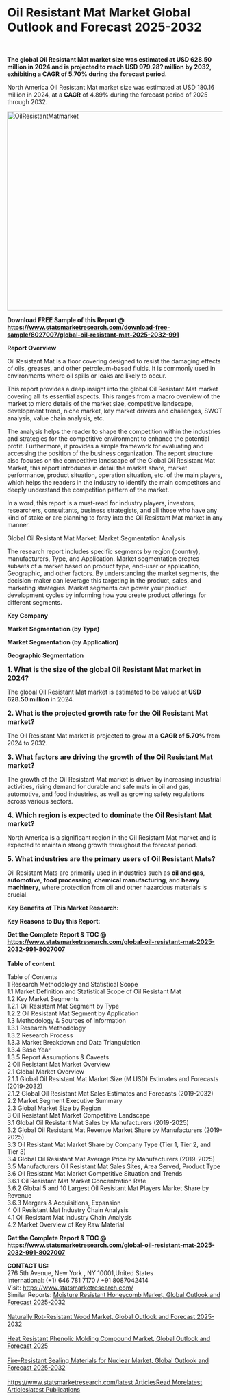 <h1>Oil Resistant Mat Market Global Outlook and Forecast 2025-2032</h1><br/><p><strong>The global Oil Resistant Mat market size was estimated at USD 628.50 million in 2024 and is projected to reach USD 979.28? million by 2032, exhibiting a <strong>CAGR</strong> of 5.70% during the forecast period.</strong></p><p>North America Oil Resistant Mat market size was estimated at USD 180.16 million in 2024, at a <strong>CAGR</strong> of 4.89% during the forecast period of 2025 through 2032.</p><p><img alt="OilResistantMatmarket" src="https://www.grandresearchstore.com/assets/report-images/OilResistantMatmarket.png%20" style="width: 730px; height: 464px;"></p><p><strong>Download FREE Sample of this Report @ <a href="https://www.statsmarketresearch.com/download-free-sample/8027007/global-oil-resistant-mat-2025-2032-991">https://www.statsmarketresearch.com/download-free-sample/8027007/global-oil-resistant-mat-2025-2032-991</a></strong></p><p><strong>Report Overview</strong></p><p>Oil Resistant Mat is a floor covering designed to resist the damaging effects of oils, greases, and other petroleum-based fluids. It is commonly used in environments where oil spills or leaks are likely to occur.</p><p>This report provides a deep insight into the global Oil Resistant Mat market covering all its essential aspects. This ranges from a macro overview of the market to micro details of the market size, competitive landscape, development trend, niche market, key market drivers and challenges, SWOT analysis, value chain analysis, etc.</p><p>The analysis helps the reader to shape the competition within the industries and strategies for the competitive environment to enhance the potential profit. Furthermore, it provides a simple framework for evaluating and accessing the position of the business organization. The report structure also focuses on the competitive landscape of the Global Oil Resistant Mat Market, this report introduces in detail the market share, market performance, product situation, operation situation, etc. of the main players, which helps the readers in the industry to identify the main competitors and deeply understand the competition pattern of the market.</p><p>In a word, this report is a must-read for industry players, investors, researchers, consultants, business strategists, and all those who have any kind of stake or are planning to foray into the Oil Resistant Mat market in any manner.</p><p>Global Oil Resistant Mat Market: Market Segmentation Analysis</p><p>The research report includes specific segments by region (country), manufacturers, Type, and Application. Market segmentation creates subsets of a market based on product type, end-user or application, Geographic, and other factors. By understanding the market segments, the decision-maker can leverage this targeting in the product, sales, and marketing strategies. Market segments can power your product development cycles by informing how you create product offerings for different segments.</p><p><strong>Key Company</strong></p><p><strong>Market Segmentation (by Type)</strong></p><p><strong>Market Segmentation (<strong>by Application</strong>)</strong></p><p><strong>Geographic Segmentation</strong></p><p><span style="font-size:16px;"><strong>1. What is the size of the global Oil Resistant Mat market in 2024?</strong></span></p><p>The global Oil Resistant Mat market is estimated to be valued at <strong>USD 628.50 million</strong> in 2024.</p><p><span style="font-size:16px;"><strong>2. What is the projected growth rate for the Oil Resistant Mat market?</strong></span></p><p>The Oil Resistant Mat market is projected to grow at a <strong><strong>CAGR</strong> of 5.70%</strong> from 2024 to 2032.</p><p><span style="font-size:16px;"><strong>3. What factors are driving the growth of the Oil Resistant Mat market?</strong></span></p><p>The growth of the Oil Resistant Mat market is driven by increasing industrial activities, rising demand for durable and safe mats in oil and gas, automotive, and food industries, as well as growing safety regulations across various sectors.</p><p><span style="font-size:16px;"><strong>4. Which region is expected to dominate the Oil Resistant Mat market?</strong></span></p><p>North America is a significant region in the Oil Resistant Mat market and is expected to maintain strong growth throughout the forecast period.</p><p><span style="font-size:16px;"><strong>5. What industries are the primary users of Oil Resistant Mats?</strong></span></p><p>Oil Resistant Mats are primarily used in industries such as <strong>oil and gas</strong>, <strong>automotive</strong>, <strong>food processing</strong>, <strong>chemical manufacturing</strong>, and <strong>heavy machinery</strong>, where protection from oil and other hazardous materials is crucial.</p><p><strong>Key Benefits of This Market Research:</strong></p><p><strong>Key <strong>Reasons to Buy</strong> this Report:</strong></p><div><b>Get the Complete Report & TOC @ <a href="https://www.statsmarketresearch.com/global-oil-resistant-mat-2025-2032-991-8027007">https://www.statsmarketresearch.com/global-oil-resistant-mat-2025-2032-991-8027007</a></b></div><br><b>Table of content</b><p>Table of Contents<br />1 Research Methodology and Statistical Scope<br />1.1 Market Definition and Statistical Scope of Oil Resistant Mat<br />1.2 Key Market Segments<br />1.2.1 Oil Resistant Mat Segment by Type<br />1.2.2 Oil Resistant Mat Segment by Application<br />1.3 Methodology & Sources of Information<br />1.3.1 Research Methodology<br />1.3.2 Research Process<br />1.3.3 Market Breakdown and Data Triangulation<br />1.3.4 Base Year<br />1.3.5 Report Assumptions & Caveats<br />2 Oil Resistant Mat Market Overview<br />2.1 Global Market Overview<br />2.1.1 Global Oil Resistant Mat Market Size (M USD) Estimates and Forecasts (2019-2032)<br />2.1.2 Global Oil Resistant Mat Sales Estimates and Forecasts (2019-2032)<br />2.2 Market Segment Executive Summary<br />2.3 Global Market Size by Region<br />3 Oil Resistant Mat Market Competitive Landscape<br />3.1 Global Oil Resistant Mat Sales by Manufacturers (2019-2025)<br />3.2 Global Oil Resistant Mat Revenue Market Share by Manufacturers (2019-2025)<br />3.3 Oil Resistant Mat Market Share by Company Type (Tier 1, Tier 2, and Tier 3)<br />3.4 Global Oil Resistant Mat Average Price by Manufacturers (2019-2025)<br />3.5 Manufacturers Oil Resistant Mat Sales Sites, Area Served, Product Type<br />3.6 Oil Resistant Mat Market Competitive Situation and Trends<br />3.6.1 Oil Resistant Mat Market Concentration Rate<br />3.6.2 Global 5 and 10 Largest Oil Resistant Mat Players Market Share by Revenue<br />3.6.3 Mergers & Acquisitions, Expansion<br />4 Oil Resistant Mat Industry Chain Analysis<br />4.1 Oil Resistant Mat Industry Chain Analysis<br />4.2 Market Overview of Key Raw Material<br><div><b>Get the Complete Report & TOC @ <a href="https://www.statsmarketresearch.com/global-oil-resistant-mat-2025-2032-991-8027007">https://www.statsmarketresearch.com/global-oil-resistant-mat-2025-2032-991-8027007</a></b></div></p> <b>CONTACT US:</b><br>276 5th Avenue, New York , NY 10001,United States<br>International: (+1) 646 781 7170 / +91 8087042414<br>Visit: <a href="https://www.statsmarketresearch.com/">https://www.statsmarketresearch.com/</a><br>Similar Reports: <a href="https://www.statsmarketresearch.com/global-oil-resistant-mat-2025-2032-991-8027007">Moisture Resistant Honeycomb Market, Global Outlook and Forecast 2025-2032 </a><br/><br/><a href="https://www.statsmarketresearch.com/global-oil-resistant-mat-2025-2032-991-8027007">Naturally Rot-Resistant Wood Market, Global Outlook and Forecast 2025-2032</a><br/><br/><a href="https://www.statsmarketresearch.com/global-oil-resistant-mat-2025-2032-991-8027007">Heat Resistant Phenolic Molding Compound Market, Global Outlook and Forecast 2025</a><br/><br/><a href="https://www.statsmarketresearch.com/global-oil-resistant-mat-2025-2032-991-8027007">Fire-Resistant Sealing Materials for Nuclear Market, Global Outlook and Forecast 2025-2032</a><br/><br/><a href="https://gyeongbokgung.com">https://www.statsmarketresearch.com/</a><a href="https://hallyeomaritime.com">latest Articles</a><a href="https://jingwansa.com">Read More</a><a href=https://nguoiviet.jp/">latest Articles</a><a href="https://www.intelmarketresearch.com/">latest Publications</a>